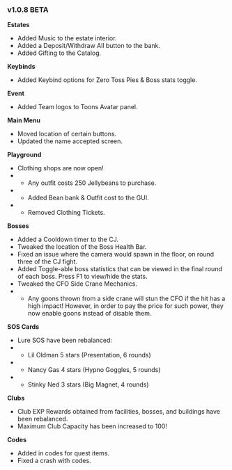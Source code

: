 ### v1.0.8 BETA
**Estates**
- Added Music to the estate interior.
- Added a Deposit/Withdraw All button to the bank.
- Added Gifting to the Catalog.

**Keybinds**
- Added Keybind options for Zero Toss Pies & Boss stats toggle.

**Event**
- Added Team logos to Toons Avatar panel.

**Main Menu**
- Moved location of certain buttons.
- Updated the name accepted screen.

**Playground**
- Clothing shops are now open!
- - Any outfit costs 250 Jellybeans to purchase.
- - Added Bean bank & Outfit cost to the GUI.
- - Removed Clothing Tickets.

**Bosses**
- Added a Cooldown timer to the CJ.
- Tweaked the location of the Boss Health Bar.
- Fixed an issue where the camera would spawn in the floor, on round three of the CJ fight.
- Added Toggle-able boss statistics that can be viewed in the final round of each boss. Press F1 to view/hide the stats.
- Tweaked the CFO Side Crane Mechanics.
- - Any goons thrown from a side crane will stun the CFO if the hit has a high impact! However, in order to pay the price for such power, they now enable goons instead of disable them.

**SOS Cards**
- Lure SOS have been rebalanced:
- - Lil Oldman 5 stars (Presentation, 6 rounds)
- - Nancy Gas 4 stars (Hypno Goggles, 5 rounds)
- - Stinky Ned 3 stars (Big Magnet, 4 rounds)

**Clubs**
- Club EXP Rewards obtained from facilities, bosses, and buildings have been rebalanced.
- Maximum Club Capacity has been increased to 100!

**Codes**
- Added in codes for quest items.
- Fixed a crash with codes.

